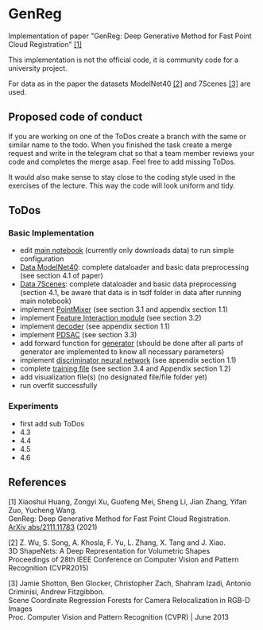 # GenReg
Implementation of paper "GenReg: Deep Generative Method for Fast Point Cloud Registration" [[1]](#1)

This implementation is not the official code, it is community code for a university project.

For data as in the paper the datasets ModelNet40 [[2]](#2) and 7Scenes [[3]](#3) are used.

## Proposed code of conduct
If you are working on one of the ToDos create a branch with the same or similar name to the todo. When you finished 
the task create a merge request and write in the telegram chat so that a team member reviews your code and completes the merge asap.
Feel free to add missing ToDos.

It would also make sense to stay close to the coding style used in the exercises of the lecture. This way the code will look uniform and tidy.

## ToDos
### Basic Implementation
- edit [main notebook](main.ipynb) (currently only downloads data) to run simple configuration
- [Data ModelNet40](data/ModelNet40.py): complete dataloader and basic data preprocessing (see section 4.1 of paper)
- [Data 7Scenes](data/SevenScenes.py): complete dataloader and basic data preprocessing (section 4.1, be aware that data is in tsdf folder in data after running main notebook)
- implement [PointMixer](model/pointmixer.py) (see section 3.1 and appendix section 1.1)
- implement [Feature Interaction module](model/featureinteraction.py) (see section 3.2)
- implement [decoder](model/decoder.py) (see appendix section 1.1)
- implement [PDSAC](model/pdsac.py) (see section 3.3)
- add forward function for [generator](model/generator.py) (should be done after all parts of generator are implemented to know all necessary parameters)
- implement [discriminator neural network](model/discriminator.py) (see appendix section 1.1)
- complete [training file](training/trainer.py) (see section 3.4 and Appendix section 1.2)
- add visualization file(s) (no designated file/file folder yet)
- run overfit successfully
### Experiments
- first add sub ToDos
- 4.3
- 4.4
- 4.5
- 4.6

## References
<a id="1">[1]</a> 
Xiaoshui Huang, Zongyi Xu, Guofeng Mei, Sheng Li, Jian Zhang, Yifan Zuo, Yucheng Wang.\
GenReg: Deep Generative Method for Fast Point Cloud Registration.\
[ArXiv abs/2111.11783](https://arxiv.org/abs/2111.11783) (2021)

<a id="2">[2]</a>
Z. Wu, S. Song, A. Khosla, F. Yu, L. Zhang, X. Tang and J. Xiao.\
3D ShapeNets: A Deep Representation for Volumetric Shapes\
Proceedings of 28th IEEE Conference on Computer Vision and Pattern Recognition (CVPR2015)

<a id="3">[3]</a>
Jamie Shotton, Ben Glocker, Christopher Zach, Shahram Izadi, Antonio Criminisi, Andrew Fitzgibbon.\
Scene Coordinate Regression Forests for Camera Relocalization in RGB-D Images\
Proc. Computer Vision and Pattern Recognition (CVPR) | June 2013	